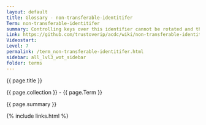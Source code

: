 ```yaml
---
layout: default
title: Glossary - non-transferable-identitifer
Term: non-transferable-identitifer
summary: Controlling keys over this identifier cannot be rotated and therefore this identifier is non-transferable to other control
Link: https://github.com/trustoverip/acdc/wiki/non-transferable-identitifer
Videostart: 
Level: 7
permalink: /term_non-transferable-identitifer.html
sidebar: all_lvl3_wot_sidebar
folder: terms
---
```


{{ page.title }}

{{ page.collection }} - {{ page.Term }}

   {{ page.summary }}


 {% include links.html %} 

